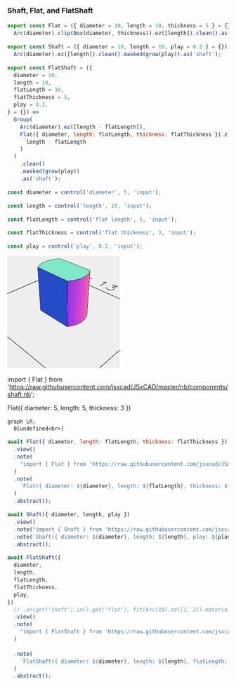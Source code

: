 ### Shaft, Flat, and FlatShaft

```JavaScript
export const Flat = ({ diameter = 10, length = 10, thickness = 5 } = {}) =>
  Arc(diameter).clip(Box(diameter, thickness)).ez([length]).clean().as('flat');
```

```JavaScript
export const Shaft = ({ diameter = 10, length = 10, play = 0.2 } = {}) =>
  Arc(diameter).ez([length]).clean().masked(grow(play)).as('shaft');
```

```JavaScript
export const FlatShaft = ({
  diameter = 10,
  length = 10,
  flatLength = 10,
  flatThickness = 5,
  play = 0.2,
} = {}) =>
  Group(
    Arc(diameter).ez([length - flatLength]),
    Flat({ diameter, length: flatLength, thickness: flatThickness }).z(
      length - flatLength
    )
  )
    .clean()
    .masked(grow(play))
    .as('shaft');
```

```JavaScript
const diameter = control('diameter', 5, 'input');
```

```JavaScript
const length = control('length', 10, 'input');
```

```JavaScript
const flatLength = control('flat length', 5, 'input');
```

```JavaScript
const flatThickness = control('flat thickness', 3, 'input');
```

```JavaScript
const play = control('play', 0.2, 'input');
```

![Image](shaft.md.$2.png)

import { Flat } from 'https://raw.githubusercontent.com/jsxcad/JSxCAD/master/nb/components/shaft.nb';

Flat({ diameter: 5, length: 5, thickness: 3 })

```mermaid
graph LR;
  0[undefined<br>]
```

```JavaScript
await Flat({ diameter, length: flatLength, thickness: flatThickness })
  .view()
  .note(
    "import { Flat } from 'https://raw.githubusercontent.com/jsxcad/JSxCAD/master/nb/components/shaft.nb';"
  )
  .note(
    `Flat({ diameter: ${diameter}, length: ${flatLength}, thickness: ${flatThickness} })`
  )
  .abstract();
```

```JavaScript
await Shaft({ diameter, length, play })
  .view()
  .note("import { Shaft } from 'https://raw.githubusercontent.com/jsxcad/JSxCAD/master/nb/components/shaft.nb';")
  .note(`Shaft({ diameter: ${diameter}, length: ${length}, play: ${play} })`)
  .abstract();
```

```JavaScript
await FlatShaft({
  diameter,
  length,
  flatLength,
  flatThickness,
  play,
})
  // .on(get('shaft').in().get('flat'), fit(Arc(10).ez([1, 2]).material('acrylic')))
  .view()
  .note(
    "import { FlatShaft } from 'https://raw.githubusercontent.com/jsxcad/JSxCAD/master/nb/components/shaft.nb';"
  )

  .note(
    `FlatShaft({ diameter: ${diameter}, length: ${length}, flatLength: ${flatLength}, flatThickness: ${flatThickness}, play: ${play} })`
  )
  .abstract();
```
